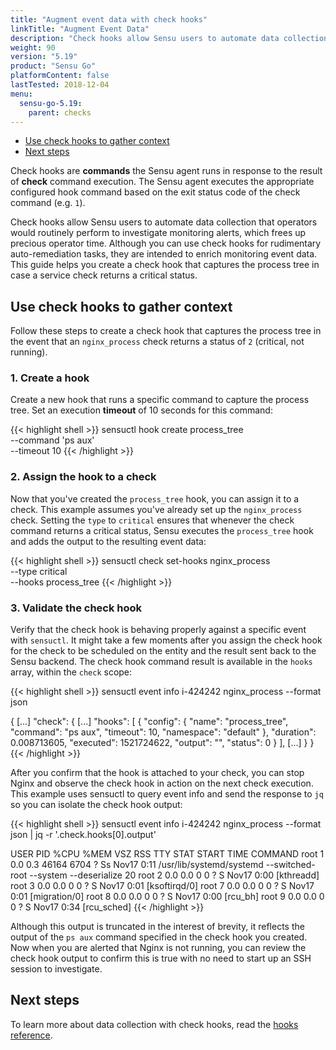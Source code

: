 ```yaml
---
title: "Augment event data with check hooks"
linkTitle: "Augment Event Data"
description: "Check hooks allow Sensu users to automate data collection that operators would routinely perform manually to investigate monitoring alerts, which frees up precious operator time. This guide helps you create a check hook that captures the process tree in case a service check returns a critical status."
weight: 90
version: "5.19"
product: "Sensu Go"
platformContent: false
lastTested: 2018-12-04
menu:
  sensu-go-5.19:
    parent: checks
---
```


- [Use check hooks to gather context](#use-check-hooks-to-gather-context)
- [Next steps](#next-steps)

Check hooks are **commands** the Sensu agent runs in response to the result of **check** command execution. 
The Sensu agent executes the appropriate configured hook command based on the exit status code of the check command (e.g. `1`).

Check hooks allow Sensu users to automate data collection that operators would routinely perform to investigate monitoring alerts, which frees up precious operator time.
Although you can use check hooks for rudimentary auto-remediation tasks, they are intended to enrich monitoring event data.
This guide helps you create a check hook that captures the process tree in case a service check returns a critical status.

## Use check hooks to gather context

Follow these steps to create a check hook that captures the process tree in the event that an `nginx_process` check returns a status of `2` (critical, not running).

### 1. Create a hook

Create a new hook that runs a specific command to capture the process tree.
Set an execution **timeout** of 10 seconds for this command:

{{< highlight shell >}}
sensuctl hook create process_tree  \
--command 'ps aux' \
--timeout 10
{{< /highlight >}}

### 2. Assign the hook to a check

Now that you've created the `process_tree` hook, you can assign it to a check.
This example assumes you've already set up the `nginx_process` check.
Setting the `type` to `critical` ensures that whenever the check command returns a critical status, Sensu executes the `process_tree` hook and adds the output to the resulting event data:

{{< highlight shell >}}
sensuctl check set-hooks nginx_process  \
--type critical \
--hooks process_tree
{{< /highlight >}}

### 3. Validate the check hook

Verify that the check hook is behaving properly against a specific event with `sensuctl`.
It might take a few moments after you assign the check hook for the check to be scheduled on the entity and the result sent back to the Sensu backend.
The check hook command result is available in the `hooks` array, within the `check` scope:

{{< highlight shell >}}
sensuctl event info i-424242 nginx_process --format json

{
  [...]
  "check": {
    [...]
    "hooks": [
      {
        "config": {
          "name": "process_tree",
          "command": "ps aux",
          "timeout": 10,
          "namespace": "default"
        },
        "duration": 0.008713605,
        "executed": 1521724622,
        "output": "",
        "status": 0
      }
    ],
    [...]
  }
}
{{< /highlight >}}

After you confirm that the hook is attached to your check, you can stop Nginx and observe the check hook in action on the next check execution.
This example uses sensuctl to query event info and send the response to `jq` so you can isolate the check hook output:

{{< highlight shell >}}
sensuctl event info i-424242 nginx_process --format json | jq -r '.check.hooks[0].output' 

USER       PID %CPU %MEM    VSZ   RSS TTY      STAT START   TIME COMMAND
root         1  0.0  0.3  46164  6704 ?        Ss   Nov17   0:11 /usr/lib/systemd/systemd --switched-root --system --deserialize 20
root         2  0.0  0.0      0     0 ?        S    Nov17   0:00 [kthreadd]
root         3  0.0  0.0      0     0 ?        S    Nov17   0:01 [ksoftirqd/0]
root         7  0.0  0.0      0     0 ?        S    Nov17   0:01 [migration/0]
root         8  0.0  0.0      0     0 ?        S    Nov17   0:00 [rcu_bh]
root         9  0.0  0.0      0     0 ?        S    Nov17   0:34 [rcu_sched]
{{< /highlight >}}

Although this output is truncated in the interest of brevity, it reflects the output of the `ps aux` command specified in the check hook you created.
Now when you are alerted that Nginx is not running, you can review the check hook output to confirm this is true with no need to start up an SSH session to investigate.

## Next steps

To learn more about data collection with check hooks, read the [hooks reference][1].

[1]: ../../reference/hooks/
